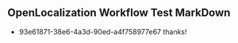 ## OpenLocalization Workflow Test MarkDown
* 93e61871-38e6-4a3d-90ed-a4f758977e67 thanks!

<!--HONumber=Jul16_HO4-->


